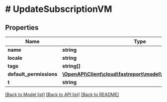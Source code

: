 # # UpdateSubscriptionVM

## Properties

Name | Type | Description | Notes
------------ | ------------- | ------------- | -------------
**name** | **string** |  | [optional]
**locale** | **string** |  | [optional]
**tags** | **string[]** |  | [optional]
**default_permissions** | [**\OpenAPI\Client\cloud\fastreport\model\DefaultPermissionsVM**](DefaultPermissionsVM.md) |  | [optional]
**t** | **string** |  |

[[Back to Model list]](../../README.md#models) [[Back to API list]](../../README.md#endpoints) [[Back to README]](../../README.md)
